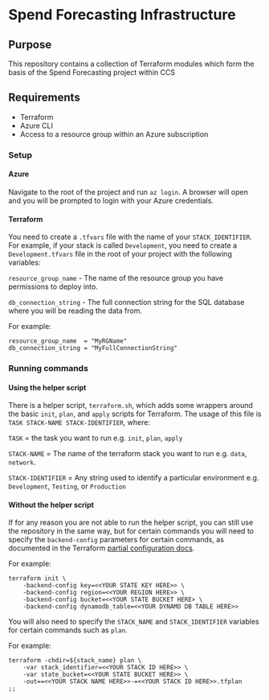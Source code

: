 # Spend Forecasting Infrastructure

## Purpose

This repository contains a collection of Terraform modules which form the basis of the Spend Forecasting project within CCS

## Requirements

- Terraform
- Azure CLI
- Access to a resource group within an Azure subscription

### Setup

#### Azure

Navigate to the root of the project and run `az login`. A browser will open and you will be prompted to login with your Azure credentials. 

#### Terraform

You need to create a `.tfvars` file with the name of your `STACK_IDENTIFIER`. For example, if your stack is called `Development`, you need to create a `Development.tfvars` file in the root of your project with the following variables:

`resource_group_name` - The name of the resource group you have permissions to deploy into.

`db_connection_string` - The full connection string for the SQL database where you will be reading the data from.

For example:

```
resource_group_name  = "MyRGName"
db_connection_string = "MyFullConnectionString"
```

### Running commands

#### Using the helper script

There is a helper script, `terraform.sh`, which adds some wrappers around the basic `init`, `plan`, and `apply` scripts for Terraform. The usage of this file is `TASK STACK-NAME STACK-IDENTIFIER`, where:

`TASK` = the task you want to run e.g. `init`, `plan`, `apply`

`STACK-NAME` = The name of the terraform stack you want to run e.g. `data`, `network`.

`STACK-IDENTIFIER` = Any string used to identify a particular environment e.g. `Development`, `Testing`, or `Production`

#### Without the helper script

If for any reason you are not able to run the helper script, you can still use the repository in the same way, but for certain commands you will need to specify the `backend-config` parameters for certain commands, as documented in the Terraform [partial configuration docs](https://www.terraform.io/language/settings/backends/configuration#partial-configuration). 

For example:

```
terraform init \
    -backend-config key=<<YOUR STATE KEY HERE>> \
    -backend-config region=<<YOUR REGION HERE>> \
    -backend-config bucket=<<YOUR STATE BUCKET HERE> \
    -backend-config dynamodb_table=<<YOUR DYNAMO DB TABLE HERE>>
```

You will also need to specify the `STACK_NAME` and `STACK_IDENTIFIER` variables for certain commands such as `plan`. 

For example:

```
terraform -chdir=${stack_name} plan \
    -var stack_identifier=<<YOUR STACK ID HERE>> \
    -var state_bucket=<<YOUR STATE BUCKET HERE>> \
    -out==<<YOUR STACK NAME HERE>>-=<<YOUR STACK ID HERE>>.tfplan
;;
```

